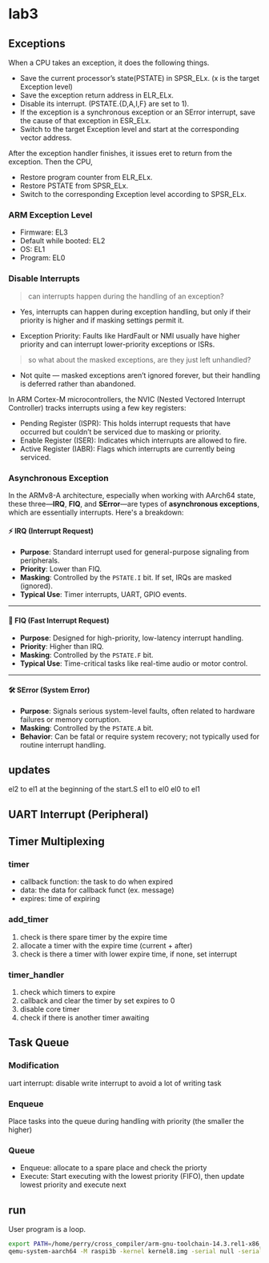 # lab3 

## Exceptions

When a CPU takes an exception, it does the following things.
* Save the current processor’s state(PSTATE) in SPSR_ELx. (x is the target Exception level)
* Save the exception return address in ELR_ELx.
* Disable its interrupt. (PSTATE.{D,A,I,F} are set to 1).
* If the exception is a synchronous exception or an SError interrupt, save the cause of that exception in ESR_ELx.
* Switch to the target Exception level and start at the corresponding vector address.

After the exception handler finishes, it issues eret to return from the exception. Then the CPU,
* Restore program counter from ELR_ELx.
* Restore PSTATE from SPSR_ELx.
* Switch to the corresponding Exception level according to SPSR_ELx.

### ARM Exception Level

- Firmware: EL3
- Default while booted: EL2
- OS: EL1
- Program: EL0

### Disable Interrupts 

>can interrupts happen during the handling of an exception?
  - Yes, interrupts can happen during exception handling, but only if their priority is higher and if masking settings permit it.

  - Exception Priority: Faults like HardFault or NMI usually have higher priority and can interrupt lower-priority exceptions or ISRs.
>so what about the masked exceptions, are they just left unhandled?
  - Not quite — masked exceptions aren’t ignored forever, but their handling is deferred rather than abandoned.

In ARM Cortex-M microcontrollers, the NVIC (Nested Vectored Interrupt Controller) tracks interrupts using a few key registers:
- Pending Register (ISPR): This holds interrupt requests that have occurred but couldn’t be serviced due to masking or priority.
- Enable Register (ISER): Indicates which interrupts are allowed to fire.
- Active Register (IABR): Flags which interrupts are currently being serviced.

### Asynchronous Exception

In the ARMv8-A architecture, especially when working with AArch64 state, these three—**IRQ**, **FIQ**, and **SError**—are types of **asynchronous exceptions**, which are essentially interrupts. Here's a breakdown:

#### ⚡ IRQ (Interrupt Request)
- **Purpose**: Standard interrupt used for general-purpose signaling from peripherals.
- **Priority**: Lower than FIQ.
- **Masking**: Controlled by the `PSTATE.I` bit. If set, IRQs are masked (ignored).
- **Typical Use**: Timer interrupts, UART, GPIO events.

---

#### 🚨 FIQ (Fast Interrupt Request)
- **Purpose**: Designed for high-priority, low-latency interrupt handling.
- **Priority**: Higher than IRQ.
- **Masking**: Controlled by the `PSTATE.F` bit.
- **Typical Use**: Time-critical tasks like real-time audio or motor control.

---

#### 🛠️ SError (System Error)
- **Purpose**: Signals serious system-level faults, often related to hardware failures or memory corruption.
- **Masking**: Controlled by the `PSTATE.A` bit.
- **Behavior**: Can be fatal or require system recovery; not typically used for routine interrupt handling.

## updates

el2 to el1 at the beginning of the start.S
el1 to el0
el0 to el1

## UART Interrupt (Peripheral)

## Timer Multiplexing

### timer
* callback function: the task to do when expired
* data: the data for callback funct (ex. message)
* expires: time of expiring

### add_timer
1. check is there spare timer by the expire time
2. allocate a timer with the expire time (current + after)
3. check is there a timer with lower expire time, if none, set interrupt

### timer_handler
1. check which timers to expire
2. callback and clear the timer by set expires to 0
3. disable core timer
4. check if there is another timer awaiting

## Task Queue
### Modification
uart interrupt: disable write interrupt to avoid a lot of writing task

### Enqueue
Place tasks into the queue during handling with priority (the smaller the higher)


### Queue
* Enqueue: allocate to a spare place and check the priorty
* Execute: Start executing with the lowest priority (FIFO), then update lowest priority and execute next

## run

User program is a loop.
```sh
export PATH=/home/perry/cross_compiler/arm-gnu-toolchain-14.3.rel1-x86_64-aarch64-none-elf/bin:$PATH
qemu-system-aarch64 -M raspi3b -kernel kernel8.img -serial null -serial stdio -display none -initrd initramfs.cpio -dtb bcm2710-rpi-3-b-plus.dtb
```